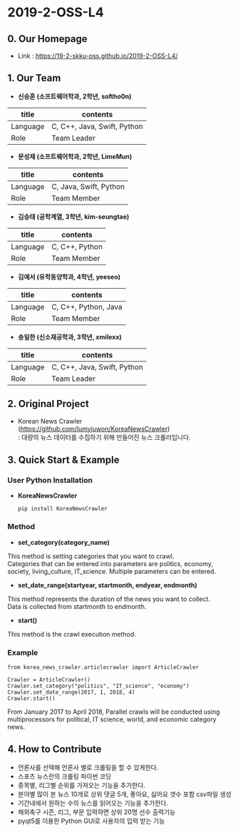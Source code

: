 # 2019-2-OSS-L4

## 0. Our Homepage 
* Link : https://19-2-skku-oss.github.io/2019-2-OSS-L4/
## 1. Our Team
* **신승훈 (소프트웨어학과, 2학년, softho0n)**

|title|contents|
|---|-----------------------------------|
|Language|C, C++, Java, Swift, Python|
|Role|Team Leader|

* **문성재 (소프트웨어학과, 2학년, LimeMun)**


|title|contents|
|---|-----------------------------------|
|Language|C, Java, Swift, Python|
|Role|Team Member|
* **김승태 (공학계열, 3학년, kim-seungtae)**

|title|contents|
|---|-----------------------------------|
|Language|C, C++, Python|
|Role|Team Member|
* **김예서 (유학동양학과, 4학년, yeeseo)**

|title|contents|
|---|-----------------------------------|
|Language|C, C++, Python, Java|
|Role|Team Member|
* **송일한 (신소재공학과, 3학년, xmilexx)**

|title|contents|
|---|-----------------------------------|
|Language|C, C++, Java, Swift, Python|
|Role|Team Leader|

## 2. Original Project
* Korean News Crawler (https://github.com/lumyjuwon/KoreaNewsCrawler)  
: 대량의 뉴스 데이터를 수집하기 위해 만들어진 뉴스 크롤러입니다.

## 3. Quick Start & Example

### User Python Installation
  * **KoreaNewsCrawler**

    ``` pip install KoreaNewsCrawler ```
    
### Method

* **set_category(category_name)**
 
 This method is setting categories that you want to crawl.  
 Categories that can be entered into parameters are politics, economy, society, living_culture, IT_science. 
 Multiple parameters can be entered.
  
* **set_date_range(startyear, startmonth, endyear, endmonth)**
  
 This method represents the duration of the news you want to collect.  
 Data is collected from startmonth to endmonth.
  
* **start()**
 
 This method is the crawl execution method.
  
### Example
```
from korea_news_crawler.articlecrawler import ArticleCrawler

Crawler = ArticleCrawler()  
Crawler.set_category("politics", "IT_science", "economy")  
Crawler.set_date_range(2017, 1, 2018, 4)  
Crawler.start()
```
 From January 2017 to April 2018, Parallel crawls will be conducted using multiprocessors for political, IT science, world, and economic category news.
   
## 4. How to Contribute
  
  * 언론사를 선택해 언론사 별로 크롤링을 할 수 있게한다.
  * 스포츠 뉴스란의 크롤링 파이썬 코딩
  * 종목별, 리그별 순위를 가져오는 기능을 추가한다.
  * 분야별 많이 본 뉴스 10개로 상위 댓글 5개, 좋아요, 싫어요 갯수 포함 csv파일 생성
  * 기간내에서 원하는 수의 뉴스를 읽어오는 기능을 추가한다.
  * 해외축구 시즌, 리그, 부문 입력하면 상위 20명 선수 출력기능
  * pyqt5를 이용한 Python GUI로 사용자의 입력 받는 기능
